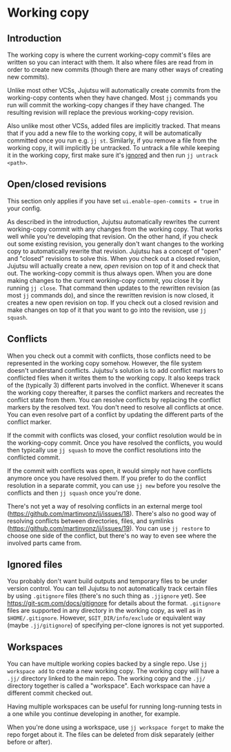 # Working copy


## Introduction

The working copy is where the current working-copy commit's files are written so
you can interact with them. It also where files are read from in order to create
new commits (though there are many other ways of creating new commits).

Unlike most other VCSs, Jujutsu will automatically create commits from the
working-copy contents when they have changed. Most `jj` commands you run will
commit the working-copy changes if they have changed. The resulting revision
will replace the previous working-copy revision.

Also unlike most other VCSs, added files are implicitly tracked. That means that
if you add a new file to the working copy, it will be automatically committed
once you run e.g. `jj st`. Similarly, if you remove a file from the working
copy, it will implicitly be untracked. To untrack a file while keeping it in
the working copy, first make sure it's [ignored](#ignored-files) and then run
`jj untrack <path>`.


## Open/closed revisions

This section only applies if you have set `ui.enable-open-commits = true`
in your config.

As described in the introduction, Jujutsu automatically rewrites the current
working-copy commit with any changes from the working copy. That works well
while you're developing that revision. On the other hand, if you check out some
existing revision, you generally don't want changes to the working copy to
automatically rewrite that revision. Jujutsu has a concept of "open" and
"closed" revisions to solve this. When you check out a closed revision, Jujutsu
will actually create a new, *open* revision on top of it and check that out. The
working-copy commit is thus always open. When you are done making changes to
the current working-copy commit, you close it by running `jj close`. That
command then updates to the rewritten revision (as most `jj` commands do), and
since the rewritten revision is now closed, it creates a new open revision on
top. If you check out a closed revision and make changes on top of it that you
want to go into the revision, use `jj squash`.


## Conflicts

When you check out a commit with conflicts, those conflicts need to be
represented in the working copy somehow. However, the file system doesn't
understand conflicts. Jujutsu's solution is to add conflict markers to
conflicted files when it writes them to the working copy. It also keeps track of
the (typically 3) different parts involved in the conflict. Whenever it scans
the working copy thereafter, it parses the conflict markers and recreates the
conflict state from them. You can resolve conflicts by replacing the conflict
markers by the resolved text. You don't need to resolve all conflicts at once.
You can even resolve part of a conflict by updating the different parts of the
conflict marker.

If the commit with conflicts was closed, your conflict resolution would be in
the working-copy commit. Once you have resolved the conflicts, you would then
typically use `jj squash` to move the conflict resolutions into the conflicted
commit.

If the commit with conflicts was open, it would simply not have conflicts
anymore once you have resolved them. If you prefer to do the conflict resolution
in a separate commit, you can use `jj new` before you resolve the conflicts and
then `jj squash` once you're done.

There's not yet a way of resolving conflicts in an external merge tool
(https://github.com/martinvonz/jj/issues/18). There's also no good way of
resolving conflicts between directories, files, and symlinks
(https://github.com/martinvonz/jj/issues/19). You can use `jj restore` to
choose one side of the conflict, but there's no way to even see where the
involved parts came from.


## Ignored files

You probably don't want build outputs and temporary files to be under version
control. You can tell Jujutsu to not automatically track certain files by using
`.gitignore` files (there's no such thing as `.jjignore` yet).
See https://git-scm.com/docs/gitignore for details about the format.
`.gitignore` files are supported in any directory in the working copy, as well
as in `$HOME/.gitignore`. However, `$GIT_DIR/info/exclude` or equivalent way
(maybe `.jj/gitignore`) of specifying per-clone ignores is not yet supported.


## Workspaces

You can have multiple working copies backed by a single repo. Use 
`jj workspace add` to create a new working copy. The working copy will have a
`.jj/` directory linked to the main repo. The working copy and the `.jj/`
directory together is called a "workspace". Each workspace can have a different
commit checked out.

Having multiple workspaces can be useful for running long-running tests in a one
while you continue developing in another, for example.

When you're done using a workspace, use `jj workspace forget` to make the repo
forget about it. The files can be deleted from disk separately (either before or
after).
